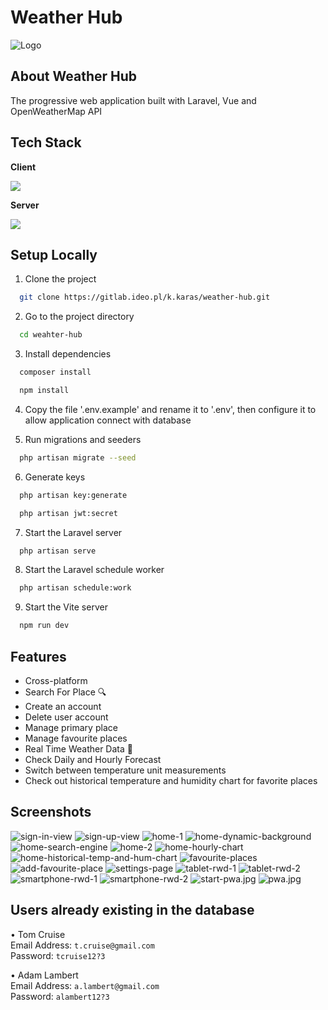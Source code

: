 # Weather Hub
![Logo](./public/logo.png)

## About Weather Hub
The progressive web application built with Laravel, Vue and OpenWeatherMap API

## Tech Stack
**Client**<br>

<img src="https://skillicons.dev/icons?i=html,css,bootstrap,vue,vite" /> 

**Server**<br>

<img src="https://skillicons.dev/icons?i=laravel,mysql" />


## Setup Locally

1. Clone the project

```bash
  git clone https://gitlab.ideo.pl/k.karas/weather-hub.git
```

2. Go to the project directory

```bash
  cd weahter-hub
```

3. Install dependencies

```bash
  composer install
```

```bash
  npm install
```

4. Copy the file '.env.example' and rename it to '.env', then configure it
to allow application connect with database


5. Run migrations and seeders

```bash
  php artisan migrate --seed
```

6. Generate keys

```bash
  php artisan key:generate
```

```bash
  php artisan jwt:secret
```

7. Start the Laravel server

```bash
  php artisan serve
```

8. Start the Laravel schedule worker

```bash
  php artisan schedule:work
```

9. Start the Vite server

```bash
  npm run dev
```

## Features
- Cross-platform
- Search For Place 🔍
- Create an account
- Delete user account
- Manage primary place
- Manage favourite places
- Real Time Weather Data 🌄
- Check Daily and Hourly Forecast
- Switch between temperature unit measurements
- Check out historical temperature and humidity chart for favorite places


## Screenshots

<img src="./readme/images/sign-in.jpg"  alt="sign-in-view"/>

<img src="./readme/images/sign-up.jpg"  alt="sign-up-view"/>

<img src="./readme/images/home-1.jpg"  alt="home-1"/>

<img src="./readme/images/home-dynamic-background.jpg"  alt="home-dynamic-background"/>

<img src="./readme/images/home-search-engine.jpg"  alt="home-search-engine"/>

<img src="./readme/images/home-2.jpg"  alt="home-2"/>

<img src="./readme/images/home-hourly-chart.jpg"  alt="home-hourly-chart"/>

<img src="./readme/images/home-historical-temp-and-hum-chart.jpg"  alt="home-historical-temp-and-hum-chart"/>

<img src="./readme/images/favourite-places.jpg"  alt="favourite-places"/>

<img src="./readme/images/add-favourite-place.jpg"  alt="add-favourite-place"/>

<img src="./readme/images/settings-page.jpg"  alt="settings-page"/>

<img src="./readme/images/tablet-rwd-1.jpg"  alt="tablet-rwd-1"/>

<img src="./readme/images/tablet-rwd-2.jpg"  alt="tablet-rwd-2"/>

<img src="./readme/images/smartphone-rwd-1.jpg"  alt="smartphone-rwd-1"/>

<img src="./readme/images/smartphone-rwd-2.jpg"  alt="smartphone-rwd-2"/>

<img src="./readme/images/start-pwa.jpg"  alt="start-pwa.jpg"/>

<img src="./readme/images/pwa.jpg"  alt="pwa.jpg"/>


## Users already existing in the database

• Tom Cruise<br>
Email Address: ```t.cruise@gmail.com```<br>
Password: ```tcruise12?3```<br>

• Adam Lambert<br>
Email Address: ```a.lambert@gmail.com```<br>
Password: ```alambert12?3```<br>
